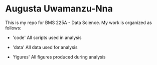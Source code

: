 # Augusta Uwamanzu-Nna
 
This is my repo for BMS 225A - Data Science. My work is organized as follows:

- 'code' All scripts used in analysis

- 'data' All data used for analysis 

- 'figures' All figures produced during analysis